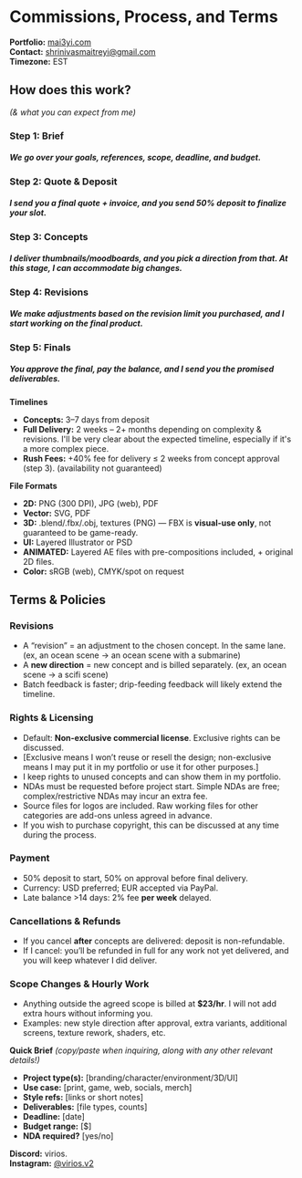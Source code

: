 # **Commissions, Process, and Terms**

**Portfolio:** [mai3yi.com](https://mai3yi.com)  
**Contact:** [shrinivasmaitreyi@gmail.com](mailto:shrinivasmaitreyi@gmail.com)  
**Timezone:** EST  

## **How does this work?**  
*(& what you can expect from me)*  

### Step 1: Brief  
##### We go over your goals, references, scope, deadline, and budget.  

### Step 2: Quote & Deposit  
##### I send you a final quote + invoice, and you send 50% deposit to finalize your slot.  

### Step 3: Concepts  
##### I deliver thumbnails/moodboards, and you pick a direction from that. At this stage, I can accommodate big changes.

### Step 4: Revisions  
##### We make adjustments based on the revision limit you purchased, and I start working on the final product. 

### Step 5: Finals  
##### You approve the final, pay the balance, and I send you the promised deliverables. 


**Timelines**  
- **Concepts:** 3–7 days from deposit  
- **Full Delivery:** 2 weeks – 2+ months depending on complexity & revisions. I'll be very clear about the expected timeline, especially if it's a more complex piece. 
- **Rush Fees:** +40% fee for delivery ≤ 2 weeks from concept approval (step 3). (availability not guaranteed)  


**File Formats**  
- **2D:** PNG (300 DPI), JPG (web), PDF  
- **Vector:** SVG, PDF  
- **3D:** .blend/.fbx/.obj, textures (PNG) — FBX is **visual-use only**, not guaranteed to be game-ready.  
- **UI:** Layered Illustrator or PSD
- **ANIMATED:** Layered AE files with pre-compositions included, + original 2D files.
- **Color:** sRGB (web), CMYK/spot on request  


## **Terms & Policies**  

### Revisions  
- A “revision” = an adjustment to the chosen concept. In the same lane. (ex, an ocean scene -> an ocean scene with a submarine)
- A **new direction** = new concept and is billed separately.  (ex, an ocean scene -> a scifi scene)
- Batch feedback is faster; drip-feeding feedback will likely extend the timeline. 

### Rights & Licensing  
- Default: **Non-exclusive commercial license**. Exclusive rights can be discussed.
- [Exclusive means I won’t reuse or resell the design; non-exclusive means I may put it in my portfolio or use it for other purposes.]
- I keep rights to unused concepts and can show them in my portfolio.  
- NDAs must be requested before project start. Simple NDAs are free; complex/restrictive NDAs may incur an extra fee.  
- Source files for logos are included. Raw working files for other categories are add-ons unless agreed in advance.
- If you wish to purchase copyright, this can be discussed at any time during the process. 

### Payment  
- 50% deposit to start, 50% on approval before final delivery.
- Currency: USD preferred; EUR accepted via PayPal.  
- Late balance >14 days: 2% fee **per week** delayed.  

### Cancellations & Refunds  
- If you cancel **after** concepts are delivered: deposit is non-refundable. 
- If I cancel: you’ll be refunded in full for any work not yet delivered, and you will keep whatever I did deliver.

### Scope Changes & Hourly Work  
- Anything outside the agreed scope is billed at **$23/hr**. I will not add extra hours without informing you.
- Examples: new style direction after approval, extra variants, additional screens, texture rework, shaders, etc.


**Quick Brief** *(copy/paste when inquiring, along with any other relevant details!)*  
- **Project type(s):** [branding/character/environment/3D/UI]  
- **Use case:** [print, game, web, socials, merch]  
- **Style refs:** [links or short notes]  
- **Deliverables:** [file types, counts]  
- **Deadline:** [date]  
- **Budget range:** [$]  
- **NDA required?** [yes/no]  

**Discord:** virios.  
**Instagram:** [@virios.v2](https://instagram.com/virios.v2) 
